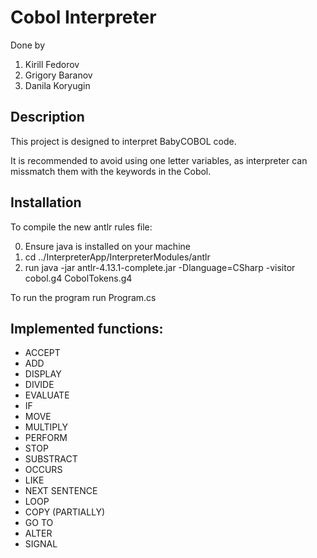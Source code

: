 # Cobol Interpreter

Done by
1. Kirill Fedorov
2. Grigory Baranov
3. Danila Koryugin

## Description
This project is designed to interpret BabyCOBOL code.<br>

It is recommended to avoid using one letter variables, as interpreter can missmatch them with the keywords in the Cobol.

## Installation
To compile the new antlr rules file:

0. Ensure java is installed on your machine
1. cd ../InterpreterApp/InterpreterModules/antlr
2. run java -jar antlr-4.13.1-complete.jar -Dlanguage=CSharp -visitor cobol.g4 CobolTokens.g4

To run the program run Program.cs

## Implemented functions:
- ACCEPT
- ADD
- DISPLAY
- DIVIDE
- EVALUATE
- IF
- MOVE
- MULTIPLY
- PERFORM
- STOP
- SUBSTRACT
- OCCURS
- LIKE
- NEXT SENTENCE
- LOOP
- COPY (PARTIALLY)
- GO TO
- ALTER
- SIGNAL
